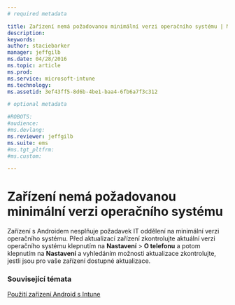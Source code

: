 ```yaml
---
# required metadata

title: Zařízení nemá požadovanou minimální verzi operačního systému | Microsoft Intune
description:
keywords:
author: staciebarker
manager: jeffgilb
ms.date: 04/28/2016
ms.topic: article
ms.prod:
ms.service: microsoft-intune
ms.technology:
ms.assetid: 3ef43ff5-8d6b-4be1-baa4-6fb6a7f3c312

# optional metadata

#ROBOTS:
#audience:
#ms.devlang:
ms.reviewer: jeffgilb
ms.suite: ems
#ms.tgt_pltfrm:
#ms.custom:

---
```



# Zařízení nemá požadovanou minimální verzi operačního systému

Zařízení s Androidem nesplňuje požadavek IT oddělení na minimální verzi operačního systému. Před aktualizací zařízení zkontrolujte aktuální verzi operačního systému klepnutím na **Nastavení** &gt; **O telefonu** a potom klepnutím na **Nastavení** a vyhledáním možnosti aktualizace zkontrolujte, jestli jsou pro vaše zařízení dostupné aktualizace.


### Související témata
[Použití zařízení Android s Intune](using-your-android-device-with-intune.md)

<!--HONumber=May16_HO1-->


